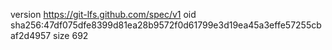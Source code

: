 version https://git-lfs.github.com/spec/v1
oid sha256:47df075dfe8399d81ea28b9572f0d61799e3d19ea45a3effe57255cbaf2d4957
size 692
